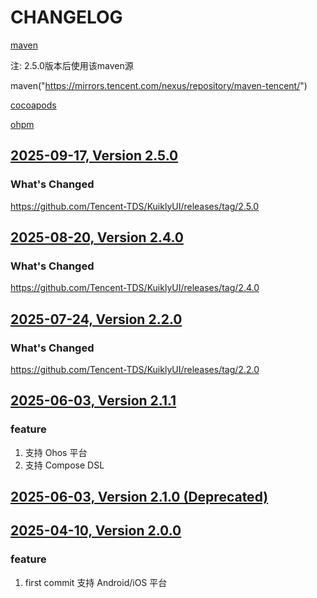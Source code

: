 # CHANGELOG

[maven](https://repo1.maven.org/maven2/com/tencent/kuikly-open/)

注: 2.5.0版本后使用该maven源

maven("https://mirrors.tencent.com/nexus/repository/maven-tencent/")

[cocoapods](https://cocoapods.org/pods/OpenKuiklyIOSRender)

[ohpm](https://ohpm.openharmony.cn/#/cn/detail/@kuikly-open%2Frender)

## [2025-09-17, Version 2.5.0](https://github.com/Tencent-TDS/KuiklyUI/tree/2.5.0)
### What's Changed
https://github.com/Tencent-TDS/KuiklyUI/releases/tag/2.5.0

## [2025-08-20, Version 2.4.0](https://github.com/Tencent-TDS/KuiklyUI/tree/2.4.0)
### What's Changed
https://github.com/Tencent-TDS/KuiklyUI/releases/tag/2.4.0

## [2025-07-24, Version 2.2.0](https://github.com/Tencent-TDS/KuiklyUI/tree/2.2.0)
### What's Changed
https://github.com/Tencent-TDS/KuiklyUI/releases/tag/2.2.0

## [2025-06-03, Version 2.1.1](https://github.com/Tencent-TDS/KuiklyUI/tree/2.1.1)
### feature
1. 支持 Ohos 平台
2. 支持 Compose DSL

## [2025-06-03, Version 2.1.0 (Deprecated)](https://github.com/Tencent-TDS/KuiklyUI/tree/2.1.0)

## [2025-04-10, Version 2.0.0](https://github.com/Tencent-TDS/KuiklyUI/tree/2.0.0)
### feature
1. first commit 支持 Android/iOS 平台